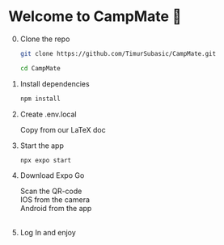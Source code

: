 # Welcome to CampMate 👋

0. Clone the repo

   ```bash
   git clone https://github.com/TimurSubasic/CampMate.git
   ```

   ```bash
   cd CampMate
   ```

1. Install dependencies

   ```bash
   npm install
   ```

2. Create .env.local<br>

   Copy from our LaTeX doc

3. Start the app

   ```bash
   npx expo start
   ```

4. Download Expo Go<br>

   Scan the QR-code<br>
   IOS from the camera<br>
   Android from the app<br>
   <br>

5. Log In and enjoy
